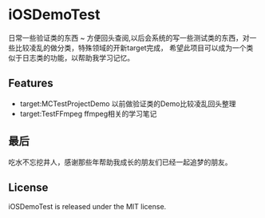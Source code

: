 # iOSDemoTest
日常一些验证类的东西 ~ 方便回头查阅,以后会系统的写一些测试类的东西，对一些比较凌乱的做分类，特殊领域的开新target完成，
希望此项目可以成为一个类似于日志类的功能，以帮助我学习记忆。

## Features
- target:MCTestProjectDemo 以前做验证类的Demo比较凌乱回头整理
- target:TestFFmpeg ffmpeg相关的学习笔记

## 最后
吃水不忘挖井人，感谢那些年帮助我成长的朋友们已经一起追梦的朋友。


## License
iOSDemoTest is released under the MIT license.
